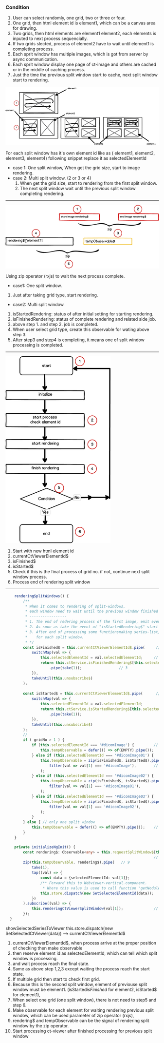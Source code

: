 ### Condition
1. User can select randomly, one grid, two or three or four.
2. One grid, then html element id is element1, which can be a canvas area for drawing.
3. Two grids, then html elements are element1 element2, each elements is inputed to next process sequencially.
4. If two grids slected, process of element2 have to wait until element1 is completing process.
5. Each sprit window has multiple images, which is got from server by async communication.
6. Each sprit window display one page of ct-image and others are cached or in the middle of caching process. 
7. Just the time the previous split window start to cache, next split window start to rendering.

![image1](assets/images/split-window1.png)

For each split window has it's own element id like as ( element1, element2, element3, element4)
following snippet replace it as selectedElementId

- case 1: One split window,
	When get the grid size, start to image rendering.
- case 2: Multi split window. (2 or 3 or 4)
	1. When get the grid size, start to rendering from the first split window.
	 2. The next split window wait until the previous split window completing rendering.

---

![image2](assets/images/split-window2.png)

Using zip operator (rxjs) to wait the next process complete.

- case1: One split window.
1. Just after taking grid type, start rendering. 

- case2: Multi split window.
1. isStartedRendering: status of after initial setting for starting rendering.
2. isFinishedRendering: status of complete rendering and related side job. 
3. above step 1. and step 2. job is completed.
4. When user select grid type, create this observable for wating above step 3. 
5. After step3 and step4 is completing, it means one of split window processing is completed.

---
![image3](assets/images/split-window3.png)

1. Start with new html element id
2. currentCtViewerElementId$
3. isFinished$
4. isStarted$
5. Check if this is the final process of grid no. if not, continue next split window process. 
6. Process end of rendering split window 
---

```ts
    renderingSplitWindows() {
        /**
         * When it comes to rendering of split-windows,
         * each window need to wait until the previous window finished rendering.
         * -----------------
         * 1. The end of redering process of the first image, emit event of "isStartedRendering$" for each split window.
         * 2. As soon as take the event of "isStartedRendering$" start processing some functions
         * 3. After end of processing some functionsmaking series-list, nodule-list, emit event of "isFinishedRendering$"
         *    for each split window.
         * */
        const isFinished$ = this.currentCtViewerElementId$.pipe(     // 1
            switchMap(val => {
                this.selectedElementId = val.selectedElementId;     // 2
                return this.ctService.isFinishedRendering$[this.selectedElementId]
                    .pipe(take(1)); 				// 3
            }),
            takeUntil(this.unsubscribe$)
        );

        const isStarted$ = this.currentCtViewerElementId$.pipe(      // 4
            switchMap(val => {
                this.selectedElementId = val.selectedElementId;
                return this.ctService.isStartedRendering$[this.selectedElementId]
                    .pipe(take(1));
            }),
            takeUntil(this.unsubscribe$)
        );
        // 
        if ( gridNo > 1 ) {
            if (this.selectedElementId === '#dicomImage') {         // 5
                this.tempObservable = defer(() => of(EMPTY).pipe());
            } else if (this.selectedElementId === '#dicomImage01') {
                this.tempObservable = zip(isFinished$, isStarted$).pipe(  
                    filter(val => val[1] === '#dicomImage'),        // 6
                );
            } else if (this.selectedElementId === '#dicomImage02') {
                this.tempObservable = zip(isFinished$, isStarted$).pipe(
                    filter(val => val[1] === '#dicomImage01'),
                );
            } else if (this.selectedElementId === '#dicomImage03') {
                this.tempObservable = zip(isFinished$, isStarted$).pipe(
                    filter(val => val[1] === '#dicomImage02'),
                );
            }
        } else { // only one split window
            this.tempObservable = defer(() => of(EMPTY).pipe());    // 7
        }
    }

```

```ts
    private initializeNgInit() {
        const rendering$: Observable<any> = this.requestSplitWindow$[this.selectedElementId];
                                                                    // 8
        zip(this.tempObservable, rendering$).pipe(   // 9
            take(1),
            tap((val) => {
                const data = {selectedElementId: val[1]};
                /** Forward this to Webviewer-vertical.component.
                 * Where this value is used to call function "getNodules" */
                this.store.dispatch(new SetSelectedElementId(data));
            })
        ).subscribe((val) => {
            this.renderingCtViewerSplitWindow(val[1]);              // 10
        });
  }
```
showSelectedSeriesToViewer
	this.store.dispatch(new SetSelectedCtViewer(data)) --> currentCtViewerElementId$
	
1. currentCtViewerElementId$, when process arrive at the proper position of checking then make observable
2. then reserve element id as selectedElementId, which can tell which split window is processing. 
3. and wait process reach the final state.
4. Same as above step 1,2,3 except waiting the process reach the start state.
5. If multiple grid then start to check first grid.
6. Because this is the second split window, element of previouse split window must be element1. (isStarted$isFinished$ for element2, isStarted$ for element1), 
7. When select one grid (one split window), there is not need to step5 and step 6.
8. Make observable for each element for waiting rendering previous split window, which can be used parameter of zip operator (rxjs),  
9. rendering$ and tempObservable can be the signal of rendering split window by the zip operator. 
10. Start processing ct-viewer after finished processing for previous split window  
